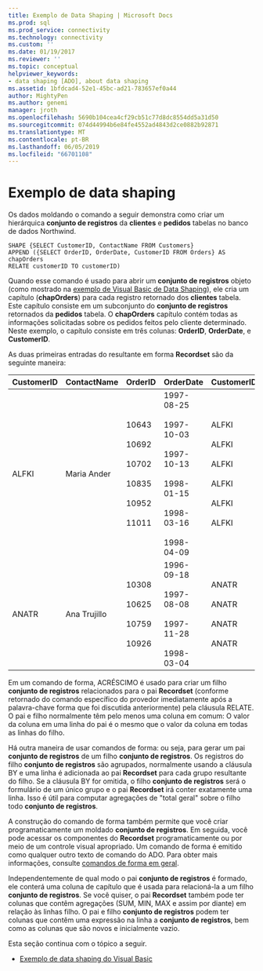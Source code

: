 ```yaml
---
title: Exemplo de Data Shaping | Microsoft Docs
ms.prod: sql
ms.prod_service: connectivity
ms.technology: connectivity
ms.custom: ''
ms.date: 01/19/2017
ms.reviewer: ''
ms.topic: conceptual
helpviewer_keywords:
- data shaping [ADO], about data shaping
ms.assetid: 1bfdcad4-52e1-45bc-ad21-783657ef0a44
author: MightyPen
ms.author: genemi
manager: jroth
ms.openlocfilehash: 5690b104cea4cf29cb51c77d8dc8554dd5a31d50
ms.sourcegitcommit: 074d44994b6e84fe4552ad4843d2ce0882b92871
ms.translationtype: MT
ms.contentlocale: pt-BR
ms.lasthandoff: 06/05/2019
ms.locfileid: "66701108"
---
```

# <a name="data-shaping-example"></a>Exemplo de data shaping
Os dados moldando o comando a seguir demonstra como criar um hierárquica **conjunto de registros** da **clientes** e **pedidos** tabelas no banco de dados Northwind.  
  
```  
SHAPE {SELECT CustomerID, ContactName FROM Customers}   
APPEND ({SELECT OrderID, OrderDate, CustomerID FROM Orders} AS chapOrders   
RELATE customerID TO customerID)   
```  
  
 Quando esse comando é usado para abrir um **conjunto de registros** objeto (como mostrado na [exemplo de Visual Basic de Data Shaping](../../../ado/guide/data/visual-basic-example-of-data-shaping.md)), ele cria um capítulo (**chapOrders**) para cada registro retornado dos **clientes** tabela. Este capítulo consiste em um subconjunto do **conjunto de registros** retornados da **pedidos** tabela. O **chapOrders** capítulo contém todas as informações solicitadas sobre os pedidos feitos pelo cliente determinado. Neste exemplo, o capítulo consiste em três colunas: **OrderID**, **OrderDate**, e **CustomerID**.  
  
 As duas primeiras entradas do resultante em forma **Recordset** são da seguinte maneira:  
  
|CustomerID|ContactName|OrderID|OrderDate|CustomerID|  
|----------------|-----------------|-------------|---------------|----------------|  
|ALFKI|Maria Ander|10643<br /><br /> 10692<br /><br /> 10702<br /><br /> 10835<br /><br /> 10952<br /><br /> 11011|1997-08-25<br /><br /> 1997-10-03<br /><br /> 1997-10-13<br /><br /> 1998-01-15<br /><br /> 1998-03-16<br /><br /> 1998-04-09|ALFKI<br /><br /> ALFKI<br /><br /> ALFKI<br /><br /> ALFKI<br /><br /> ALFKI<br /><br /> ALFKI|  
|ANATR|Ana Trujillo|10308<br /><br /> 10625<br /><br /> 10759<br /><br /> 10926|1996-09-18<br /><br /> 1997-08-08<br /><br /> 1997-11-28<br /><br /> 1998-03-04|ANATR<br /><br /> ANATR<br /><br /> ANATR<br /><br /> ANATR|  
  
 Em um comando de forma, ACRÉSCIMO é usado para criar um filho **conjunto de registros** relacionados para o pai **Recordset** (conforme retornado do comando específico do provedor imediatamente após a palavra-chave forma que foi discutida anteriormente) pela cláusula RELATE. O pai e filho normalmente têm pelo menos uma coluna em comum: O valor da coluna em uma linha do pai é o mesmo que o valor da coluna em todas as linhas do filho.  
  
 Há outra maneira de usar comandos de forma: ou seja, para gerar um pai **conjunto de registros** de um filho **conjunto de registros**. Os registros do filho **conjunto de registros** são agrupados, normalmente usando a cláusula BY e uma linha é adicionada ao pai **Recordset** para cada grupo resultante do filho. Se a cláusula BY for omitida, o filho **conjunto de registros** será o formulário de um único grupo e o pai **Recordset** irá conter exatamente uma linha. Isso é útil para computar agregações de "total geral" sobre o filho todo **conjunto de registros**.  
  
 A construção do comando de forma também permite que você criar programaticamente um moldado **conjunto de registros**. Em seguida, você pode acessar os componentes do **Recordset** programaticamente ou por meio de um controle visual apropriado. Um comando de forma é emitido como qualquer outro texto de comando do ADO. Para obter mais informações, consulte [comandos de forma em geral](../../../ado/guide/data/shape-commands-in-general.md).  
  
 Independentemente de qual modo o pai **conjunto de registros** é formado, ele conterá uma coluna de capítulo que é usada para relacioná-la a um filho **conjunto de registros**. Se você quiser, o pai **Recordset** também pode ter colunas que contêm agregações (SUM, MIN, MAX e assim por diante) em relação às linhas filho. O pai e filho **conjunto de registros** podem ter colunas que contêm uma expressão na linha a **conjunto de registros**, bem como as colunas que são novos e inicialmente vazio.  
  
 Esta seção continua com o tópico a seguir.  
  
-   [Exemplo de data shaping do Visual Basic](../../../ado/guide/data/visual-basic-example-of-data-shaping.md)

